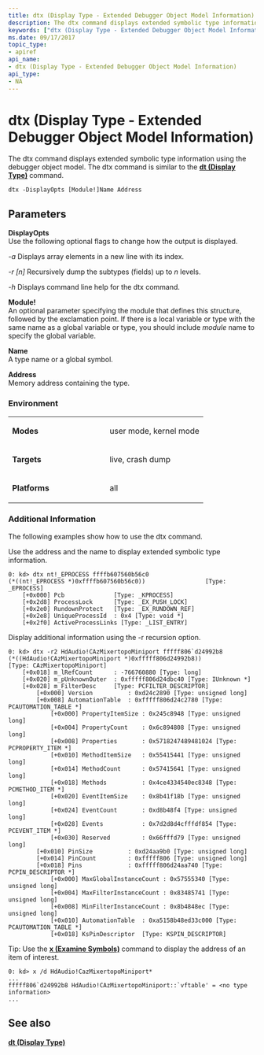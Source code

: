 ```yaml
---
title: dtx (Display Type - Extended Debugger Object Model Information)
description: The dtx command displays extended symbolic type information using the debugger object model. The dtx command is similar to the dt (Display Type) command.
keywords: ["dtx (Display Type - Extended Debugger Object Model Information) Windows Debugging"]
ms.date: 09/17/2017
topic_type:
- apiref
api_name:
- dtx (Display Type - Extended Debugger Object Model Information)
api_type:
- NA
---
```


# <span id="debugger.dtx__display_type_-_extended_debugger_object_model_information_"></span>dtx (Display Type - Extended Debugger Object Model Information)


The dtx command displays extended symbolic type information using the debugger object model. The dtx command is similar to the [**dt (Display Type)**](dt--display-type-.md) command.

```dbgcmd
dtx -DisplayOpts [Module!]Name Address
```

## <span id="Parameters"></span><span id="parameters"></span><span id="PARAMETERS"></span>Parameters


<span id="________DisplayOpts_______"></span><span id="________displayopts_______"></span><span id="________DISPLAYOPTS_______"></span> **DisplayOpts**   
Use the following optional flags to change how the output is displayed.

*-a* Displays array elements in a new line with its index.

*-r \[n\]* Recursively dump the subtypes (fields) up to *n* levels.

*-h* Displays command line help for the dtx command.

<span id="Module______________"></span><span id="module______________"></span><span id="MODULE______________"></span>**Module!**   
An optional parameter specifying the module that defines this structure, followed by the exclamation point. If there is a local variable or type with the same name as a global variable or type, you should include *module* name to specify the global variable.

<span id="________Name_______"></span><span id="________name_______"></span><span id="________NAME_______"></span> **Name**   
A type name or a global symbol.

<span id="________Address_______"></span><span id="________address_______"></span><span id="________ADDRESS_______"></span> **Address**   
Memory address containing the type.

### <span id="Environment"></span><span id="environment"></span><span id="ENVIRONMENT"></span>Environment

<table>
<colgroup>
<col width="50%" />
<col width="50%" />
</colgroup>
<tbody>
<tr class="odd">
<td align="left"><p><strong>Modes</strong></p></td>
<td align="left"><p>user mode, kernel mode</p></td>
</tr>
<tr class="even">
<td align="left"><p><strong>Targets</strong></p></td>
<td align="left"><p>live, crash dump</p></td>
</tr>
<tr class="odd">
<td align="left"><p><strong>Platforms</strong></p></td>
<td align="left"><p>all</p></td>
</tr>
</tbody>
</table>

 

### <span id="Additional_Information"></span><span id="additional_information"></span><span id="ADDITIONAL_INFORMATION"></span>Additional Information

The following examples show how to use the dtx command.

Use the address and the name to display extended symbolic type information.

```dbgcmd
0: kd> dtx nt!_EPROCESS ffffb607560b56c0
(*((nt!_EPROCESS *)0xffffb607560b56c0))                 [Type: _EPROCESS]
    [+0x000] Pcb              [Type: _KPROCESS]
    [+0x2d8] ProcessLock      [Type: _EX_PUSH_LOCK]
    [+0x2e0] RundownProtect   [Type: _EX_RUNDOWN_REF]
    [+0x2e8] UniqueProcessId  : 0x4 [Type: void *]
    [+0x2f0] ActiveProcessLinks [Type: _LIST_ENTRY]
```

Display additional information using the -r recursion option.

```dbgcmd
0: kd> dtx -r2 HdAudio!CAzMixertopoMiniport fffff806`d24992b8
(*((HdAudio!CAzMixertopoMiniport *)0xfffff806d24992b8))                 [Type: CAzMixertopoMiniport]
    [+0x018] m_lRefCount      : -766760880 [Type: long]
    [+0x020] m_pUnknownOuter  : 0xfffff806d24dbc40 [Type: IUnknown *]
    [+0x028] m_FilterDesc     [Type: PCFILTER_DESCRIPTOR]
        [+0x000] Version          : 0xd24c2890 [Type: unsigned long]
        [+0x008] AutomationTable  : 0xfffff806d24c2780 [Type: PCAUTOMATION_TABLE *]
            [+0x000] PropertyItemSize : 0x245c8948 [Type: unsigned long]
            [+0x004] PropertyCount    : 0x6c894808 [Type: unsigned long]
            [+0x008] Properties       : 0x5718247489481024 [Type: PCPROPERTY_ITEM *]
            [+0x010] MethodItemSize   : 0x55415441 [Type: unsigned long]
            [+0x014] MethodCount      : 0x57415641 [Type: unsigned long]
            [+0x018] Methods          : 0x4ce4334540ec8348 [Type: PCMETHOD_ITEM *]
            [+0x020] EventItemSize    : 0x8b41f18b [Type: unsigned long]
            [+0x024] EventCount       : 0xd8b48f4 [Type: unsigned long]
            [+0x028] Events           : 0x7d2d8d4cfffdf854 [Type: PCEVENT_ITEM *]
            [+0x030] Reserved         : 0x66fffd79 [Type: unsigned long]
        [+0x010] PinSize          : 0xd24aa9b0 [Type: unsigned long]
        [+0x014] PinCount         : 0xfffff806 [Type: unsigned long]
        [+0x018] Pins             : 0xfffff806d24aa740 [Type: PCPIN_DESCRIPTOR *]
            [+0x000] MaxGlobalInstanceCount : 0x57555340 [Type: unsigned long]
            [+0x004] MaxFilterInstanceCount : 0x83485741 [Type: unsigned long]
            [+0x008] MinFilterInstanceCount : 0x8b4848ec [Type: unsigned long]
            [+0x010] AutomationTable  : 0xa5158b48ed33c000 [Type: PCAUTOMATION_TABLE *]
            [+0x018] KsPinDescriptor  [Type: KSPIN_DESCRIPTOR]
```

Tip: Use the [**x (Examine Symbols)**](x--examine-symbols-.md) command to display the address of an item of interest.

```dbgcmd
0: kd> x /d HdAudio!CazMixertopoMiniport*
...
fffff806`d24992b8 HdAudio!CAzMixertopoMiniport::`vftable' = <no type information>
...
```

## <span id="see_also"></span>See also


[**dt (Display Type)**](dt--display-type-.md)

 

 






